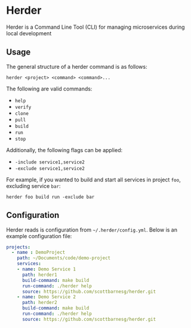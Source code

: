 # Herder

Herder is a Command Line Tool (CLI) for managing microservices during local development

## Usage

The general structure of a herder command is as follows:

```
herder <project> <command> <command>...
```

The following are valid commands:

- `help`
- `verify`
- `clone`
- `pull`
- `build`
- `run`
- `stop`

Additionally, the following flags can be applied:

- `-include service1,service2`
- `-exclude service1,service2`

For example, if you wanted to build and start all services in project `foo`, excluding service `bar`:


```
herder foo build run -exclude bar
```

## Configuration

Herder reads is configuration from `~/.herder/config.yml`. Below is an example configuration file:

```yaml
projects:
  - name : DemoProject
    path: ~/Documents/code/demo-project
    services:
    - name: Demo Service 1
      path: herder1
      build-command: make build
      run-command: ./herder help
      source: https://github.com/scottbarnesg/herder.git
    - name: Demo Service 2
      path: herder2
      build-command: make build
      run-command: ./herder help
      source: https://github.com/scottbarnesg/herder.git
```